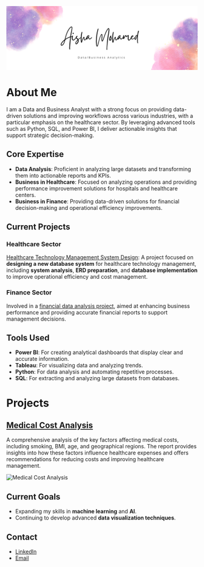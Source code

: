 ![Welcome Header](Header.png)

# About Me

I am a Data and Business Analyst with a strong focus on providing data-driven solutions and improving workflows across various industries, with a particular emphasis on the healthcare sector. By leveraging advanced tools such as Python, SQL, and Power BI, I deliver actionable insights that support strategic decision-making.

## Core Expertise

- **Data Analysis**: Proficient in analyzing large datasets and transforming them into actionable reports and KPIs.
- **Business in Healthcare**: Focused on analyzing operations and providing performance improvement solutions for hospitals and healthcare centers.
- **Business in Finance**: Providing data-driven solutions for financial decision-making and operational efficiency improvements.

## Current Projects

### Healthcare Sector
[Healthcare Technology Management System Design](#): A project focused on **designing a new database system** for healthcare technology management, including **system analysis**, **ERD preparation**, and **database implementation** to improve operational efficiency and cost management.

### Finance Sector
Involved in a [financial data analysis project](#), aimed at enhancing business performance and providing accurate financial reports to support management decisions.

## Tools Used

- **Power BI**: For creating analytical dashboards that display clear and accurate information.
- **Tableau**: For visualizing data and analyzing trends.
- **Python**: For data analysis and automating repetitive processes.
- **SQL**: For extracting and analyzing large datasets from databases.

# Projects

## [Medical Cost Analysis](https://github.com/your-username/medical-cost-analysis)
A comprehensive analysis of the key factors affecting medical costs, including smoking, BMI, age, and geographical regions. The report provides insights into how these factors influence healthcare expenses and offers recommendations for reducing costs and improving healthcare management.

![Medical Cost Analysis](https://example.com/path-to-medical-cost-analysis-image.png)


## Current Goals

 - Expanding my skills in **machine learning** and **AI**.  
 - Continuing to develop advanced **data visualization techniques**.


## Contact

- [LinkedIn](www.linkedin.com/in/aisha-mamoun)
- [Email](aisha_m_2010@hotmail.com)
